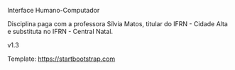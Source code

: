 Interface Humano-Computador

Disciplina paga com a professora Sílvia Matos, titular do IFRN - Cidade Alta e substituta no IFRN - Central Natal.

v1.3

Template: https://startbootstrap.com
